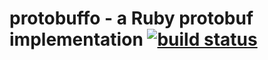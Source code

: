 protobuffo - a Ruby protobuf implementation [![build status](https://secure.travis-ci.org/meh/ruby-protobuffo.png)](http://travis-ci.org/meh/ruby-protobuffo)
=============================================================================================================================================================
